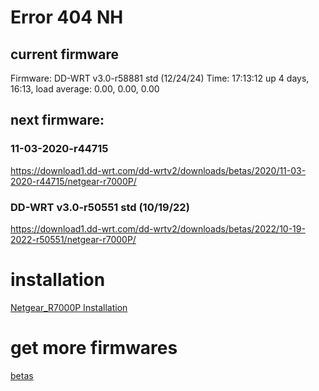 
# Error 404 NH
## current firmware
Firmware: DD-WRT v3.0-r58881 std (12/24/24)
Time: 17:13:12 up 4 days, 16:13, load average: 0.00, 0.00, 0.00


## next firmware:

### 11-03-2020-r44715
https://download1.dd-wrt.com/dd-wrtv2/downloads/betas/2020/11-03-2020-r44715/netgear-r7000P/


### DD-WRT v3.0-r50551 std (10/19/22)
https://download1.dd-wrt.com/dd-wrtv2/downloads/betas/2022/10-19-2022-r50551/netgear-r7000P/






# installation
[Netgear_R7000P Installation](https://wiki.dd-wrt.com/wiki/index.php/Netgear_R7000P#Installation)
# get more firmwares
[betas](https://download1.dd-wrt.com/dd-wrtv2/downloads/betas/)

